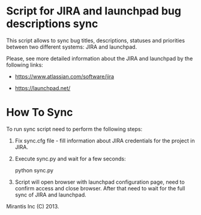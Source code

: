 Script for JIRA and launchpad bug descriptions sync
============

 This script allows to sync bug titles, descriptions, statuses and priorities between two different systems: JIRA and launchpad.

 Please, see more detailed information about the JIRA and launchpad by the following links:

 - https://www.atlassian.com/software/jira

 - https://launchpad.net/

How To Sync
============
 To run sync script need to perform the following steps:

1. Fix sync.cfg file - fill information about JIRA credentials for the project in JIRA.

2. Execute sync.py and wait for a few seconds:

   python sync.py

3. Script will open browser with launchpad configuration page, need to confirm access and close browser. After that need to wait for the full sync of JIRA and launchpad. 





 Mirantis Inc (C) 2013.

